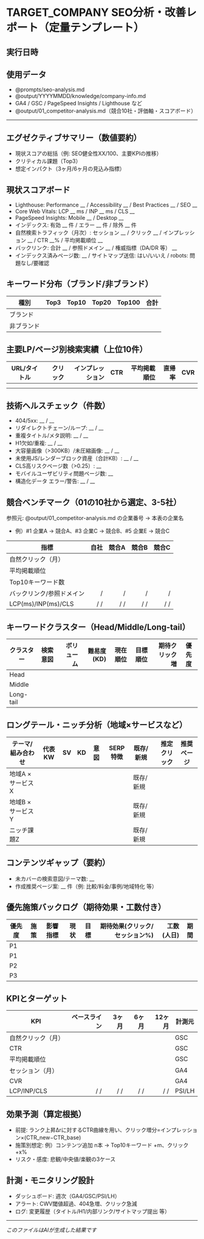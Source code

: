 # TARGET_COMPANY SEO分析・改善レポート（定量テンプレート）

## 実行日時
<!-- TODO_EXECUTION_DATE -->
<!-- /TODO_EXECUTION_DATE -->

## 使用データ
- @prompts/seo-analysis.md
- @output/YYYYMMDD/knowledge/company-info.md
- GA4 / GSC / PageSpeed Insights / Lighthouse など
- @output/01_competitor-analysis.md（競合10社・評価軸・スコアボード）

---

## エグゼクティブサマリー（数値要約）
<!-- TODO_EXEC_SUMMARY -->
- 現状スコアの総括（例: SEO健全性XX/100、主要KPIの推移）
- クリティカル課題（Top3）
- 想定インパクト（3ヶ月/6ヶ月の見込み指標）
<!-- /TODO_EXEC_SUMMARY -->

## 現状スコアボード
<!-- TODO_SCOREBOARD -->
- Lighthouse: Performance __ / Accessibility __ / Best Practices __ / SEO __
- Core Web Vitals: LCP __ ms / INP __ ms / CLS __
- PageSpeed Insights: Mobile __ / Desktop __
- インデックス: 有効 __ 件 / エラー __ 件 / 除外 __ 件
- 自然検索トラフィック（月次）: セッション __ / クリック __ / インプレッション __ / CTR __% / 平均掲載順位 __
- バックリンク: 合計 __ / 参照ドメイン __ / 権威指標（DA/DR 等） __
- インデックス済みページ数: __ / サイトマップ送信: はい/いいえ / robots: 問題なし/要確認
<!-- /TODO_SCOREBOARD -->

## キーワード分布（ブランド/非ブランド）
<!-- TODO_KEYWORD_DISTRIBUTION -->
| 種別 | Top3 | Top10 | Top20 | Top100 | 合計 |
|---|---:|---:|---:|---:|---:|
| ブランド |  |  |  |  |  |
| 非ブランド |  |  |  |  |  |
<!-- /TODO_KEYWORD_DISTRIBUTION -->

## 主要LP/ページ別検索実績（上位10件）
<!-- TODO_TOP_PAGES -->
| URL/タイトル | クリック | インプレッション | CTR | 平均掲載順位 | 直帰率 | CVR |
|---|---:|---:|---:|---:|---:|---:|
|  |  |  |  |  |  |  |
|  |  |  |  |  |  |  |
<!-- /TODO_TOP_PAGES -->

## 技術ヘルスチェック（件数）
<!-- TODO_TECH_HEALTH -->
- 404/5xx: __ / __
- リダイレクトチェーン/ループ: __ / __
- 重複タイトル/メタ説明: __ / __
- H1欠如/重複: __ / __
- 大容量画像（>300KB）/未圧縮画像: __ / __
- 未使用JS/レンダーブロック資産（合計KB）: __ / __
- CLS高リスクページ数（>0.25）: __
- モバイルユーザビリティ問題ページ数: __
- 構造化データ エラー/警告: __ / __
<!-- /TODO_TECH_HEALTH -->

## 競合ベンチマーク（01の10社から選定、3-5社）
<!-- TODO_COMPETITOR_MAPPING -->
参照元: @output/01_competitor-analysis.md の企業番号 → 本表の企業名
- 例）#1 企業A → 競合A、#3 企業C → 競合B、#5 企業E → 競合C
<!-- /TODO_COMPETITOR_MAPPING -->
<!-- TODO_COMPETITOR_BENCH -->
| 指標 | 自社 | 競合A | 競合B | 競合C |
|---|---:|---:|---:|---:|
| 自然クリック（月） |  |  |  |  |
| 平均掲載順位 |  |  |  |  |
| Top10キーワード数 |  |  |  |  |
| バックリンク/参照ドメイン |  /  |  /  |  /  |  /  |
| LCP(ms)/INP(ms)/CLS |  /  /  |  /  /  |  /  /  |  /  /  |
<!-- /TODO_COMPETITOR_BENCH -->

## キーワードクラスター（Head/Middle/Long-tail）
<!-- TODO_KEYWORD_CLUSTERS -->
| クラスター | 検索意図 | ボリューム | 難易度(KD) | 現在順位 | 目標順位 | 期待クリック増 | 優先度 |
|---|---|---:|---:|---:|---:|---:|---|
| Head |  |  |  |  |  |  |  |
| Middle |  |  |  |  |  |  |  |
| Long-tail |  |  |  |  |  |  |  |
<!-- /TODO_KEYWORD_CLUSTERS -->

## ロングテール・ニッチ分析（地域×サービスなど）
<!-- TODO_LONGTAIL_NICHE -->
| テーマ/組み合わせ | 代表KW | SV | KD | 意図 | SERP特徴 | 既存/新規 | 推定クリック | 推奨ページ |
|---|---|---:|---:|---|---|---|---:|---|
| 地域A × サービスX |  |  |  |  |  | 既存/新規 |  |  |
| 地域B × サービスY |  |  |  |  |  | 既存/新規 |  |  |
| ニッチ課題Z |  |  |  |  |  | 既存/新規 |  |  |
<!-- /TODO_LONGTAIL_NICHE -->

## コンテンツギャップ（要約）
<!-- TODO_CONTENT_GAP -->
- 未カバーの検索意図/テーマ数: __
- 作成推奨ページ案: __ 件（例: 比較/料金/事例/地域特化 等）
<!-- /TODO_CONTENT_GAP -->

## 優先施策バックログ（期待効果・工数付き）
<!-- TODO_ACTION_BACKLOG -->
| 優先度 | 施策 | 影響指標 | 現状 | 目標 | 期待効果(クリック/セッション%) | 工数(人日) | 期間 |
|---|---|---|---:|---:|---:|---:|---|
| P1 |  |  |  |  |  |  |  |
| P1 |  |  |  |  |  |  |  |
| P2 |  |  |  |  |  |  |  |
| P3 |  |  |  |  |  |  |  |
<!-- /TODO_ACTION_BACKLOG -->

## KPIとターゲット
<!-- TODO_KPI_TARGETS -->
| KPI | ベースライン | 3ヶ月 | 6ヶ月 | 12ヶ月 | 計測元 |
|---|---:|---:|---:|---:|---|
| 自然クリック（月） |  |  |  |  | GSC |
| CTR |  |  |  |  | GSC |
| 平均掲載順位 |  |  |  |  | GSC |
| セッション（月） |  |  |  |  | GA4 |
| CVR |  |  |  |  | GA4 |
| LCP/INP/CLS |  /  /  |  /  /  |  /  /  |  /  /  | PSI/LH |
<!-- /TODO_KPI_TARGETS -->

## 効果予測（算定根拠）
<!-- TODO_IMPACT_MODEL -->
- 前提: ランク上昇Δrに対するCTR曲線を用い、クリック増分=インプレッション×(CTR_new−CTR_base)
- 施策別想定: 例）コンテンツ追加 n本 → Top10キーワード +m、クリック +x%
- リスク・感度: 悲観/中央値/楽観の3ケース
<!-- /TODO_IMPACT_MODEL -->

## 計測・モニタリング設計
<!-- TODO_MEASUREMENT_PLAN -->
- ダッシュボード: 週次（GA4/GSC/PSI/LH）
- アラート: CWV閾値超過、404急増、クリック急減
- ログ: 変更履歴（タイトル/H1/内部リンク/サイトマップ提出 等）
<!-- /TODO_MEASUREMENT_PLAN -->

---
*このファイルはAIが生成した結果です*